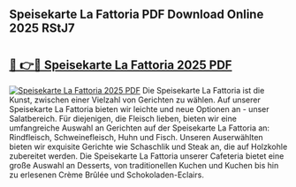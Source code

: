 ## Speisekarte La Fattoria PDF Download Online 2025 RStJ7

# <h2><a href="http://gc5wml.nevu.top/?p=Speisekarte+La+Fattoria">🔗 👉🔴 Speisekarte La Fattoria 2025 PDF</a></h2>

[![Speisekarte La Fattoria 2025 PDF](https://i.imgur.com/dBaPXMq.png)](http://gc5wml.nevu.top/?p=Speisekarte+La+Fattoria)
Die Speisekarte La Fattoria ist die Kunst, zwischen einer Vielzahl von Gerichten zu wählen. Auf unserer Speisekarte La Fattoria bieten wir leichte und neue Optionen an - unser Salatbereich. Für diejenigen, die Fleisch lieben, bieten wir eine umfangreiche Auswahl an Gerichten auf der Speisekarte La Fattoria an: Rindfleisch, Schweinefleisch, Huhn und Fisch. Unseren Auserwählten bieten wir exquisite Gerichte wie Schaschlik und Steak an, die auf Holzkohle zubereitet werden. Die Speisekarte La Fattoria unserer Cafeteria bietet eine große Auswahl an Desserts, von traditionellen Kuchen und Kuchen bis hin zu erlesenen Crème Brûlée und Schokoladen-Eclairs.
